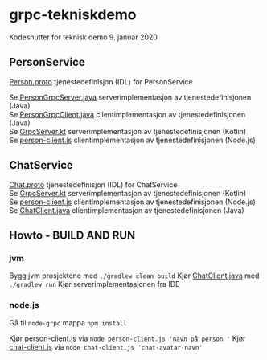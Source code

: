 # grpc-tekniskdemo
Kodesnutter for teknisk demo 9. januar 2020

## PersonService

[Person.proto](src/main/proto/Person.proto) tjenestedefinisjon (IDL) for PersonService  

Se [PersonGrpcServer.java](src/main/java/PersonGrpcServer.java) serverimplementasjon av tjenestedefinisjonen (Java)  
Se [PersonGrpcClient.java](src/main/java/PersonGrpcClient.java) clientimplementasjon av tjenestedefinisjonen (Java)  
Se [GrpcServer.kt](src/main/kotlin/GrpcServer.java) serverimplementasjon av tjenestedefinisjonen (Kotlin)  
Se [person-client.js](node-grpc/person-client.js) clientimplementasjon av tjenestedefinisjonen (Node.js)  

## ChatService

[Chat.proto](src/main/proto/Chat.proto) tjenestedefinisjon (IDL) for ChatService  
Se [GrpcServer.kt](src/main/kotlin/GrpcServer.java) serverimplementasjon av tjenestedefinisjonen (Kotlin)  
Se [person-client.js](node-grpc/person-client.js) clientimplementasjon av tjenestedefinisjonen (Node.js)  
Se [ChatClient.java](src/main/java/ChatClient.java) clientimplementasjon av tjenestedefinisjonen (Java)  


## Howto - BUILD AND RUN  

### jvm  
Bygg jvm prosjektene med `./gradlew clean build`
Kjør [ChatClient.java](src/main/java/ChatClient.java) med `./gradlew run`
Kjør serverimplementasjonen fra IDE

### node.js
Gå til `node-grpc` mappa 
`npm install`

Kjør [person-client.js](node-grpc/person-client.js) via `node person-client.js 'navn på person '`
Kjør [chat-client.js](node-grpc/chat-client.js) via `node chat-client.js 'chat-avatar-navn'`




